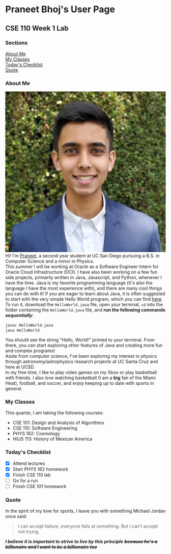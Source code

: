 # Praneet Bhoj's User Page
## CSE 110 Week 1 Lab
### Sections
[About Me](#about-me)<br>
[My Classes](#my-classes)<br>
[Today's Checklist](#todays-checklist)<br>
[Quote](#quote)
### About Me
![Praneet picture](/praneet.jpeg)
Hi! I'm [Praneet](https://www.linkedin.com/in/praneet-bhoj/), a second year student at UC San Diego pursuing a B.S. in Computer Science and a minor in Physics.<br>
This summer I will be working at Oracle as a Software Engineer Intern for Oracle Cloud Infrastructure (OCI). I have also been working on a few fun side projects, primarily written in Java, Javascript, and Python, whenever I have the time. Java is my favorite programming language (it's also the language I have the most experience with), and there are many cool things you can do with it! If you are eager to learn about Java, it is often suggested to start with the very simple Hello World program, which you can find [here](/HelloWorld.java). To run it, download the `HelloWorld.java` file, open your terminal, `cd` into the folder containing the `HelloWorld.java` file, and **run the following commands _sequentially_**:
```
javac HelloWorld.java
java HelloWorld
```
You should see the string "Hello, World!" printed to your terminal. From there, you can start exploring other features of Java and creating more fun and complex programs!<br>
Aside from computer science, I've been exploring my interest in physics through astronomy/astrophysics research projects at UC Santa Cruz and here at UCSD.<br>
In my free time, I like to play video games on my Xbox or play basketball with friends. I also *love* watching basketball (I am a **big** fan of the Miami Heat), football, and soccer, and enjoy keeping up to date with sports in general.
### My Classes
This quarter, I am taking the following courses:
- CSE 101: Design and Analysis of Algorithms
- CSE 110: Software Engineering
- PHYS 162: Cosmology
- HIUS 113: History of Mexican America
### Today's Checklist
- [x] Attend lectures
- [x] Start PHYS 162 homework
- [x] Finish CSE 110 lab
- [ ] Go for a run
- [ ] Finish CSE 101 homework
### Quote
In the spirit of my love for sports, I leave you with something Michael Jordan once said:
>
> I can accept failure, everyone fails at something. But I can’t accept not trying.
> 
***I believe it is important to strive to live by this principle*** ~~***because he's a billionaire and I want to be a billionaire too***~~